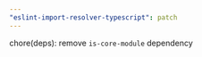 ```yaml
---
"eslint-import-resolver-typescript": patch
---
```


chore(deps): remove `is-core-module` dependency
